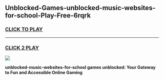 
## Unblocked-Games-unblocked-music-websites-for-school-Play-Free-6rqrk
<h3>
<a href="https://premium76.site?title=unblocked-music-websites-for-school&ref=18A1">CLICK TO PLAY</a></h3>
<hr>

<h3>
<a href="https://premium76.site?title=unblocked-music-websites-for-school&ref=18A1">CLICK 2 PLAY</a>
  
</h3>

<a href="https://premium76.site?title=unblocked-music-websites-for-school&ref=18A1"><img src="https://clearcache.store/games.png"></a>


**unblocked-music-websites-for-school games unblocked: Your Gateway to Fun and Accessible Online Gaming**
